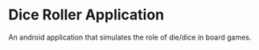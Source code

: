 # Dice Roller Application

An android application that simulates the role of die/dice in board games.
